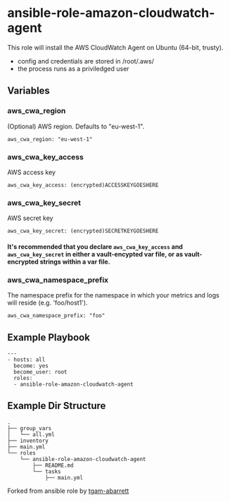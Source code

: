 ansible-role-amazon-cloudwatch-agent
======

This role will install the AWS CloudWatch Agent on Ubuntu (64-bit, trusty).
- config and credentials are stored in /root/.aws/
- the process runs as a priviledged user

Variables
------

### aws_cwa_region
(Optional) AWS region.  Defaults to "eu-west-1".
```
aws_cwa_region: "eu-west-1"
```

### aws_cwa_key_access
AWS access key
```
aws_cwa_key_access: (encrypted)ACCESSKEYGOESHERE
```

### aws_cwa_key_secret
AWS secret key
```
aws_cwa_key_secret: (encrypted)SECRETKEYGOESHERE
```

#### It's recommended that you declare `aws_cwa_key_access` and `aws_cwa_key_secret` in either a vault-encypted var file, or as vault-encrypted strings within a var file.



### aws_cwa_namespace_prefix
The namespace prefix for the namespace in which your metrics and logs will reside (e.g. 'foo/host1').
```
aws_cwa_namespace_prefix: "foo"
```

Example Playbook
------

```
---
- hosts: all
  become: yes
  become_user: root
  roles:
  - ansible-role-amazon-cloudwatch-agent
```


Example Dir Structure
------

```
.
├── group_vars
│   └── all.yml
├── inventory
├── main.yml
└── roles
    └── ansible-role-amazon-cloudwatch-agent
        ├── README.md
        └── tasks
            ├── main.yml
```

Forked from ansible role by [tgam-abarrett][url]

[url]: https://github.com/globeandmail/ansible-role-amazon-cloudwatch-agent
